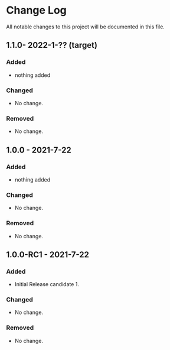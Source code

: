 # Change Log
All notable changes to this project will be documented in this file.
## 1.1.0- 2022-1-?? (target)
### Added
- nothing added

### Changed
- No change.

### Removed
- No change.

## 1.0.0 - 2021-7-22 
### Added
- nothing added

### Changed
- No change.

### Removed
- No change.


## 1.0.0-RC1 - 2021-7-22
### Added
- Initial Release candidate 1.

### Changed
- No change.

### Removed
- No change.
